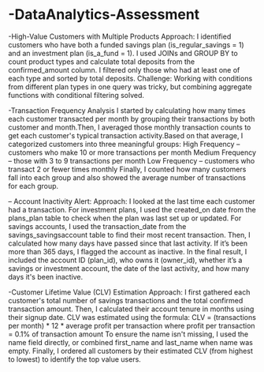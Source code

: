 # -DataAnalytics-Assessment

-High-Value Customers with Multiple Products
Approach:
I identified customers who have both a funded savings plan (is_regular_savings = 1) and an investment plan (is_a_fund = 1). I used JOINs and GROUP BY to count product types and calculate total deposits from the confirmed_amount column. I filtered only those who had at least one of each type and sorted by total deposits.
Challenge:
Working with conditions from different plan types in one query was tricky, but combining aggregate functions with conditional filtering solved.

-Transaction Frequency Analysis
I started by calculating how many times each customer transacted per month by grouping their transactions by both customer and month.Then, I averaged those monthly transaction counts to get each customer's typical transaction activity.Based on that average, I categorized customers into three meaningful groups:
High Frequency – customers who make 10 or more transactions per month
Medium Frequency – those with 3 to 9 transactions per month
Low Frequency – customers who transact 2 or fewer times monthly
Finally, I counted how many customers fall into each group and also showed the average number of transactions for each group.

 – Account Inactivity Alert:
Approach:
I looked at the last time each customer had a transaction.
For investment plans, I used the created_on date from the plans_plan table to check when the plan was last set up or updated.
For savings accounts, I used the transaction_date from the savings_savingsaccount table to find their most recent transaction.
Then, I calculated how many days have passed since that last activity. If it’s been more than 365 days, I flagged the account as inactive.
In the final result, I included the account ID (plan_id), who owns it (owner_id), whether it’s a savings or investment account, the date of the last activity, and how many days it's been inactive.

-Customer Lifetime Value (CLV) Estimation
 Approach:
I first gathered each customer's total number of savings transactions and the total confirmed transaction amount.
Then, I calculated their account tenure in months using their signup date.
CLV was estimated using the formula:
  CLV = (transactions per month) * 12 * average profit per transaction
where profit per transaction = 0.1% of transaction amount
To ensure the name isn't missing, I used the name field directly, or combined first_name and last_name when name was empty.
Finally, I ordered all customers by their estimated CLV (from highest to lowest) to identify the top value users.
